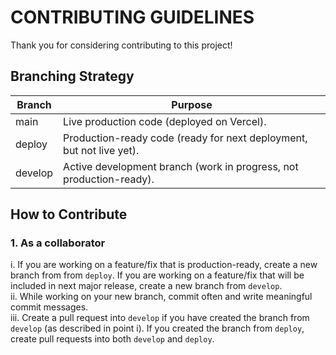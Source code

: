 # CONTRIBUTING GUIDELINES
Thank you for considering contributing to this project!
## Branching Strategy
| Branch | Purpose |
| --- | --- |
| main | Live production code (deployed on Vercel). |
| deploy | Production-ready code (ready for next deployment, but not live yet). |
| develop |	Active development branch (work in progress, not production-ready). |
## How to Contribute
### 1. As a collaborator
  i. If you are working on a feature/fix that is production-ready, create a new branch from from `deploy`. If you are working on a feature/fix that will be included in next major release, create a new branch from `develop`.  
  ii. While working on your new branch, commit often and write meaningful commit messages.  
  iii. Create a pull request into `develop` if you have created the branch from `develop` (as described in point i). If you created the branch from `deploy`, create pull requests into both `develop` and `deploy`.  
